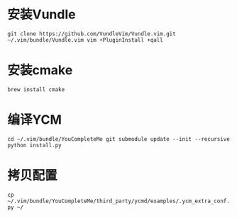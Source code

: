 # 安装Vundle
`git clone https://github.com/VundleVim/Vundle.vim.git ~/.vim/bundle/Vundle.vim
vim +PluginInstall +qall`

# 安装cmake
`brew install cmake`

# 编译YCM
`cd ~/.vim/bundle/YouCompleteMe
git submodule update --init --recursive
python install.py`

# 拷贝配置
`cp ~/.vim/bundle/YouCompleteMe/third_party/ycmd/examples/.ycm_extra_conf.py ~/`
